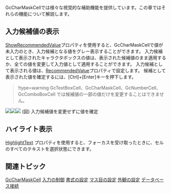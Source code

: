 GcCharMaskCellでは様々な視覚的な補助機能を提供しています。この章ではそれらの機能について解説します。

## 入力候補値の表示

[ShowRecommendedValue](gcdocsite__documentlink?toc-item-id=c7ab69c3-3602-44fb-a8b1-353d02e3fb27)プロパティを使用すると、GcCharMaskCellで値が未入力のとき、入力候補となる値をグレー表示することができます。
入力候補として表示されたキャラクタボックスの値は、表示された候補値のまま適用するか、全ての値を変更して入力値として適用することができます。
入力候補として表示される値は、[RecommendedValue](gcdocsite__documentlink?toc-item-id=72fdd190-9afd-4b39-97ac-d2b2e398722e)プロパティで設定します。
候補として表示された値を確定するには、[Ctrl]+[Enter]キーを押下します。

> !type=warning
> GcTextBoxCell、GcCharMaskCell、GcNumberCell、GcComboBoxCell では候補値の一部の値だけを変更することはできません。

![](/DOCUMENT_SITE_LINK_PREFIX_HERE/document-site-files/images/f148c511-6e98-4b55-9904-150a375d5825/images/imimages/03gccharmask/gccharmask_recommendedvalue01.png)![](/DOCUMENT_SITE_LINK_PREFIX_HERE/document-site-files/images/f148c511-6e98-4b55-9904-150a375d5825/images/imimages/arrowright.png)![](/DOCUMENT_SITE_LINK_PREFIX_HERE/document-site-files/images/f148c511-6e98-4b55-9904-150a375d5825/images/imimages/03gccharmask/gccharmask_recommendedvalue02.png)
(図) 入力候補値を変更せずに値を確定

## ハイライト表示

[HighlightText](gcdocsite__documentlink?toc-item-id=e0328eef-a628-4ad3-b0f9-2074a8cc514e) プロパティを使用すると、フォーカスを受け取ったときに、セルのすべてのテキストを選択状態にできます。

## 関連トピック

[GcCharMaskCell](gcdocsite__documentlink?toc-item-id=6213468d-8383-4747-9da7-55c8cdc02946)
[入力の制御](gcdocsite__documentlink?toc-item-id=911cdfa4-0d67-44bc-9134-fc41b1d56b58)
[書式の設定](gcdocsite__documentlink?toc-item-id=649aebdc-59be-4cdb-8e7b-651617976a20)
[マス目の設定](gcdocsite__documentlink?toc-item-id=67882c89-6124-435d-a8b3-cd5bfe95796f)
[外観の設定](gcdocsite__documentlink?toc-item-id=8df94c76-b7d6-4897-ae89-73b5e0127018)
[データベース接続](gcdocsite__documentlink?toc-item-id=ee3d6383-1642-4d0c-963e-f01192324109)